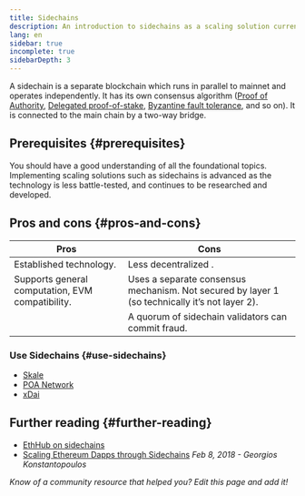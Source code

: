```yaml
---
title: Sidechains
description: An introduction to sidechains as a scaling solution currently utilized by the Ethereum community.
lang: en
sidebar: true
incomplete: true
sidebarDepth: 3
---
```


A sidechain is a separate blockchain which runs in parallel to mainnet and operates independently. It has its own consensus algorithm ([Proof of Authority](https://en.wikipedia.org/wiki/Proof_of_authority), [Delegated proof-of-stake](https://en.bitcoinwiki.org/wiki/DPoS), [Byzantine fault tolerance](https://decrypt.co/resources/byzantine-fault-tolerance-what-is-it-explained), and so on). It is connected to the main chain by a two-way bridge.

## Prerequisites {#prerequisites}

You should have a good understanding of all the foundational topics. Implementing scaling solutions such as sidechains is advanced as the technology is less battle-tested, and continues to be researched and developed.


## Pros and cons {#pros-and-cons}

| Pros                                             | Cons                                                                                           |
| ------------------------------------------------ | ---------------------------------------------------------------------------------------------- |
| Established technology.                          | Less decentralized .                                                                           |
| Supports general computation, EVM compatibility. | Uses a separate consensus mechanism. Not secured by layer 1 (so technically it’s not layer 2). |
|                                                  | A quorum of sidechain validators can commit fraud.                                             |

### Use Sidechains {#use-sidechains}

- [Skale](https://skale.network/)
- [POA Network](https://www.poa.network/)
- [xDai](https://www.xdaichain.com/)

## Further reading {#further-reading}

- [EthHub on sidechains](https://docs.ethhub.io/ethereum-roadmap/layer-2-scaling/sidechains/)
- [Scaling Ethereum Dapps through Sidechains](https://medium.com/loom-network/dappchains-scaling-ethereum-dapps-through-sidechains-f99e51fff447) _Feb 8, 2018 - Georgios Konstantopoulos_

_Know of a community resource that helped you? Edit this page and add it!_
